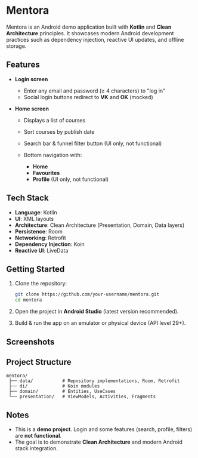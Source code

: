 # Mentora

Mentora is an Android demo application built with **Kotlin** and **Clean Architecture** principles.
It showcases modern Android development practices such as dependency injection, reactive UI updates, and offline storage.

## Features

* **Login screen**

  * Enter any email and password (≥ 4 characters) to "log in"
  * Social login buttons redirect to **VK** and **OK** (mocked)

* **Home screen**

  * Displays a list of courses
  * Sort courses by publish date
  * Search bar & funnel filter button (UI only, not functional)
  * Bottom navigation with:

    * **Home**
    * **Favourites**
    * **Profile** (UI only, not functional)

## Tech Stack

* **Language**: Kotlin
* **UI**: XML layouts
* **Architecture**: Clean Architecture (Presentation, Domain, Data layers)
* **Persistence**: Room
* **Networking**: Retrofit
* **Dependency Injection**: Koin
* **Reactive UI**: LiveData

## Getting Started

1. Clone the repository:

   ```bash
   git clone https://github.com/your-username/mentora.git
   cd mentora
   ```
2. Open the project in **Android Studio** (latest version recommended).
3. Build & run the app on an emulator or physical device (API level 29+).

## Screenshots



## Project Structure

```
mentora/
 ├── data/           # Repository implementations, Room, Retrofit
 ├── di/             # Koin modules
 ├── domain/         # Entities, UseCases
 └── presentation/   # ViewModels, Activities, Fragments
```
## Notes

* This is a **demo project**. Login and some features (search, profile, filters) are **not functional**.
* The goal is to demonstrate **Clean Architecture** and modern Android stack integration.
